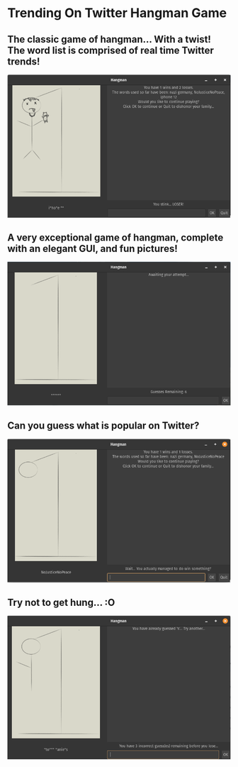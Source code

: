 # Trending On Twitter Hangman Game

## The classic game of hangman... With a twist! The word list is comprised of real time Twitter trends!

![Game Loss](Hangman-Game/Screenshots/game_lose.png "Game Loss")

## A very exceptional game of hangman, complete with an elegant GUI, and fun pictures!

![Home Screen](Hangman-Game/Screenshots/clean_slate.png "Home Screen")

## Can you guess what is popular on Twitter?

![Game Win](Hangman-Game/Screenshots/game_win.png "Game Win")

## Try not to get hung... :O

![Mid Game](Hangman-Game/Screenshots/mid-game.png "Mid Game")
